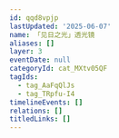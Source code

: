 ```yaml
---
id: qqd8vpjp
lastUpdated: '2025-06-07'
name: 「见日之光」透光镜
aliases: []
layer: 3
eventDate: null
categoryId: cat_MXtv05QF
tagIds:
  - tag_AaFqQlJs
  - tag_TRpfu-I4
timelineEvents: []
relations: []
titledLinks: []
---
```


